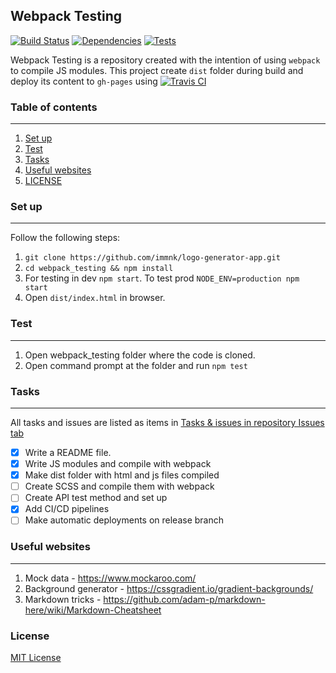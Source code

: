 Webpack Testing
---

[![Build Status](https://travis-ci.com/immnk/webpack-testing.svg?branch=master)](https://travis-ci.com/immnk/webpack-testing) [![Dependencies](https://david-dm.org/immnk/webpack-testing.svg)](https://david-dm.org/) [![Tests](https://img.shields.io/badge/test-pending-yellow.svg)](https://github.com/immnk/webpack-testing/issues/5)

Webpack Testing is a repository created with the intention of using `webpack` to compile JS modules. This project create `dist` folder during build and deploy its content to `gh-pages` using [![Travis CI](https://img.shields.io/badge/travis%20ci-enabled-brightgreen.svg)](https://travis-ci.com/immnk/webpack-testing)

### Table of contents
---

1. [Set up](#set-up)
2. [Test](#test)
3. [Tasks](#tasks)
4. [Useful websites](#useful-websites)
5. [LICENSE](#license)

### Set up
---
Follow the following steps:

1. `git clone https://github.com/immnk/logo-generator-app.git`
2. `cd webpack_testing && npm install`
3. For testing in dev `npm start`. To test prod `NODE_ENV=production npm start`
4. Open `dist/index.html` in browser.

### Test
---
1. Open webpack_testing folder where the code is cloned.
2. Open command prompt at the folder and run `npm test`

### Tasks
---
All tasks and issues are listed as items in [Tasks & issues in repository Issues tab](https://github.com/immnk/webpack-testing/issues)

- [x] Write a README file.
- [x] Write JS modules and compile with webpack
- [x] Make dist folder with html and js files compiled
- [ ] Create SCSS and compile them with webpack
- [ ] Create API test method and set up
- [x] Add CI/CD pipelines
- [ ] Make automatic deployments on release branch

### Useful websites
---

1. Mock data - https://www.mockaroo.com/
2. Background generator - https://cssgradient.io/gradient-backgrounds/
3. Markdown tricks - https://github.com/adam-p/markdown-here/wiki/Markdown-Cheatsheet

### License

[MIT License](https://github.com/immnk/webpack-testing/blob/master/LICENSE)
